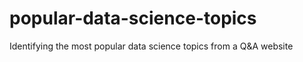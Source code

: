 # popular-data-science-topics
Identifying the most popular data science topics from a Q&amp;A website
